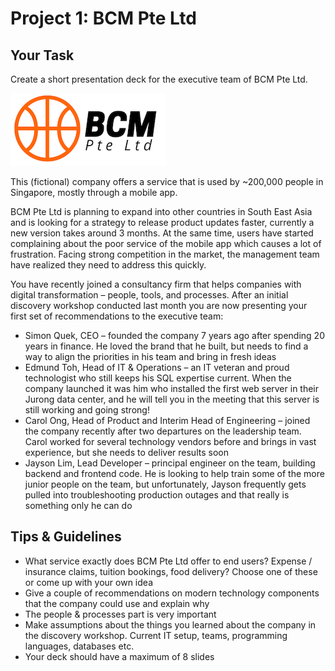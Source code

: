 # Project 1: BCM Pte Ltd

## Your Task

Create a short presentation deck for the executive team of BCM Pte Ltd.

![](./bcm-small.png)

This (fictional) company offers a service that is used by ~200,000 people in Singapore, mostly through a mobile app.

BCM Pte Ltd is planning to expand into other countries in South East Asia and is looking for a strategy to release product updates faster, currently a new version takes around 3 months. At the same time, users have started complaining about the poor service of the mobile app which causes a lot of frustration. Facing strong competition in the market, the management team have realized they need to address this quickly.

You have recently joined a consultancy firm that helps companies with digital transformation – people, tools, and processes. After an initial discovery workshop conducted last month you are now presenting your first set of recommendations to the executive team:

* Simon Quek, CEO – founded the company 7 years ago after spending 20 years in finance. He loved the brand that he built, but needs to find a way to align the priorities in his team and bring in fresh ideas
* Edmund Toh, Head of IT & Operations – an IT veteran and proud technologist who still keeps his SQL expertise current. When the company launched it was him who installed the first web server in their Jurong data center, and he will tell you in the meeting that this server is still working and going strong!
* Carol Ong, Head of Product and Interim Head of Engineering – joined the company recently after two departures on the leadership team. Carol worked for several technology vendors before and brings in vast experience, but she needs to deliver results soon
* Jayson Lim, Lead Developer – principal engineer on the team, building backend and frontend code. He is looking to help train some of the more junior people on the team, but unfortunately, Jayson frequently gets pulled into troubleshooting production outages and that really is something only he can do

## Tips & Guidelines 

* What service exactly does BCM Pte Ltd offer to end users? Expense / insurance claims, tuition bookings, food delivery? Choose one of these or come up with your own idea
* Give a couple of recommendations on modern technology components that the company could use and explain why
* The people & processes part is very important
* Make assumptions about the things you learned about the company in the discovery workshop. Current IT setup, teams, programming languages, databases etc.
* Your deck should have a maximum of 8 slides




